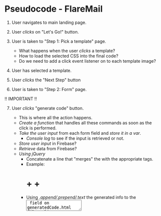 # Pseudocode  - FlareMail

1. User navigates to main landing page. 

2. User *clicks* on "Let's Go!" button.

3. User is taken to "Step 1: Pick a template" page. 
    - What happens when the user *clicks* a template?
    - How to load the selected CSS into the final code?
    - Do we need to add a click event listener on to each template image?

4. User has selected a template. 

5. User *clicks* the "Next Step" button

6. User is taken to "Step 2: Form" page. 

!! IMPORTANT !!

7.  User *clicks* "generate code" button.
    - This is where all the action happens. 
    - *Create a function* that handles all these commands as soon as the click is         performed. 
    - *Take the user input* from each form field and *store it in a var*. 
        - *Console log* to see if the input is retrieved or not.
    - *Store user input* in Firebase?
    - *Retrieve* data from Firebase?
    - *Using jQuery* 
        - Concatenate a line that "merges" the <vars> with the appropriate <html> tags.
        - Example: <h1> + <userFirstName> + </h1>
        - Using *.append/.prepend/.text* the generated info to the <textarea> field on generatedCode.html file. 
        - Hint: In order to test, try using a command that simply spits out the user input in the <textarea> field. If that works, then generating the rest shouldn't be a problem. 

8. Where do we incorporate the API's? How?
    - GIPHY
    - Zip Code Lookup

9. What other external library to use and where?

9. Final Step: Once the JS is up and running, apply styling to the app. Add developer pics to "Meet the team" page. Also style the instructions page so it looks appealing. 
